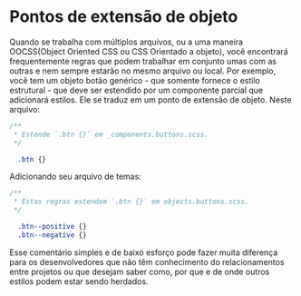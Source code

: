 # Pontos de extensão de objeto

Quando se trabalha com múltiplos arquivos, ou a uma maneira OOCSS(Object Oriented CSS ou CSS Orientado a objeto), você encontrará frequentemente regras que podem trabalhar em conjunto umas com as outras e nem sempre estarão no mesmo arquivo ou local. Por exemplo, você tem um objeto botão genérico - que somente fornece o estilo estrutural - que deve ser estendido por um componente parcial que adicionará estilos. Ele se traduz em um ponto de extensão de objeto. Neste arquivo:

````css
/**
 * Estende `.btn {}` em _components.buttons.scss.
 */

  .btn {}
````

Adicionando seu arquivo de temas:

````css
/**
 * Estas regras estendem `.btn {}` em objects.buttons.scss.
 */

  .btn--positive {}
  .btn--negative {}
````

Esse comentário simples e de baixo esforço pode fazer muita diferença para os desenvolvedores que não têm conhecimento do relacionamentos entre projetos ou que desejam saber como, por que e de onde outros estilos podem estar sendo herdados.

